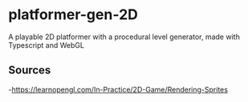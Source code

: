 # platformer-gen-2D
A playable 2D platformer with a procedural level generator, made with Typescript and WebGL

## Sources
-https://learnopengl.com/In-Practice/2D-Game/Rendering-Sprites

